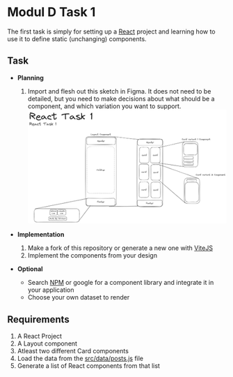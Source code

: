 # Modul D Task 1

The first task is simply for setting up a [React] project and learning how to use it to define static (unchanging) components.

## Task

- **Planning**
  1. Import and flesh out this sketch in Figma. It does not need to be detailed, but you need to make decisions about what should be a component, and which variation you want to support.
    ![Application Sketch](./docs/modul-d-task-1.png)

- **Implementation**
  1. Make a fork of this repository or generate a new one with [ViteJS]
  2. Implement the components from your design

- **Optional**
  - Search [NPM] or google for a component library and integrate it in your application
  - Choose your own dataset to render

## Requirements

1. A React Project
2. A Layout component
3. Atleast two different Card components
4. Load the data from the [src/data/posts.js](./src/data/posts.js) file
5. Generate a list of React components from that list

[React]: https://react.dev/
[ViteJS]: https://vitejs.dev/
[NPM]: https://www.npmjs.com/
